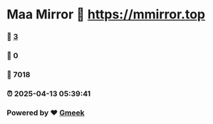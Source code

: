 # Maa Mirror :link: https://mmirror.top 
### :page_facing_up: [3](https://mmirror.top/tag.html) 
### :speech_balloon: 0 
### :hibiscus: 7018 
### :alarm_clock: 2025-04-13 05:39:41 
### Powered by :heart: [Gmeek](https://github.com/Meekdai/Gmeek)
